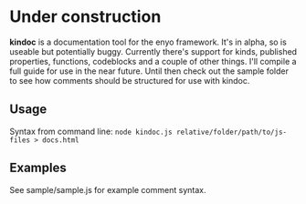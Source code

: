 Under construction
==================

**kindoc** is a documentation tool for the enyo framework. It's in alpha, so is useable but potentially buggy. Currently there's support for kinds, published properties, functions, codeblocks and a couple of other things. I'll compile a full guide for use in the near future. Until then check out the sample folder to see how comments should be structured for use with kindoc.

Usage
-----

Syntax from command line: `node kindoc.js relative/folder/path/to/js-files > docs.html`

Examples
--------

See sample/sample.js for example comment syntax.